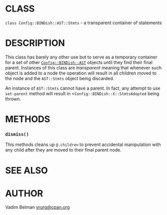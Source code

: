 CLASS
=====

`class Config::BINDish::AST::Stmts` - a transparent container of statements

DESCRIPTION
===========

This class has barely any other use but to serve as a temporary container for a set of other [`Config::BINDish::AST`](https://github.com/vrurg/raku-Config-BINDish/blob/v0.0.4/docs/md/Config/BINDish/AST.md) objects until they find their final parent. Instances of this class are *transparent* meaning that whenever such object is added to a node the operation will result in all children moved to the node and the `AST::Stmts` object being discarded.

An instance of `AST::Stmts` cannot have a parent. In fact, any attempt to use `set-parent` method will result in <`Config::BINDish::X::StmtsAdopted` being thrown.

METHODS
=======

### `dismiss()`

This methods cleans up `@.children` to prevent accidental manipulation with any child after they are moved to their final parent node.

SEE ALSO
========

AUTHOR
======

Vadim Belman <vrurg@cpan.org>

